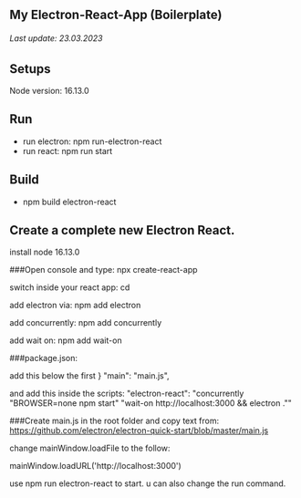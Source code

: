 ## My Electron-React-App (Boilerplate)
###### Last update: 23.03.2023

## Setups
Node version: 16.13.0

## Run
- run electron: npm run-electron-react
- run react: npm run start

## Build
- npm build electron-react

## Create a complete new Electron React.

install node 16.13.0

###Open console and type:
npx create-react-app <APPNAME>

switch inside your react app:
cd <APPNAME>

add electron via:
npm add electron

add concurrently:
npm add concurrently

add wait on:
npm add wait-on

###package.json:

add this below the first } 
"main": "main.js",

and add this inside the scripts:
"electron-react": "concurrently \"BROWSER=none npm start\" \"wait-on http://localhost:3000 && electron .\""

###Create main.js in the root folder and copy text from:
https://github.com/electron/electron-quick-start/blob/master/main.js

change mainWindow.loadFile to the follow:

mainWindow.loadURL('http://localhost:3000')

use npm run electron-react to start.
u can also change the run command.



